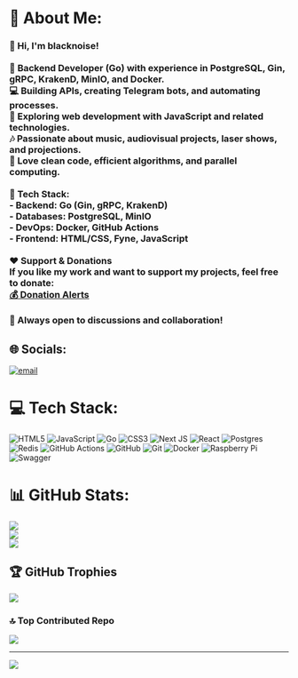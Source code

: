 # 💫 About Me:
### 👋 Hi, I'm blacknoise!<br><br>🚀 **Backend Developer (Go)** with experience in **PostgreSQL, Gin, gRPC, KrakenD, MinIO**, and **Docker**.  <br>💻 Building APIs, creating Telegram bots, and automating processes.  <br>🎨 Exploring **web development with JavaScript** and related technologies.  <br>🎶 Passionate about music, audiovisual projects, laser shows, and projections.  <br>📂 Love clean code, efficient algorithms, and parallel computing.  <br><br>🔧 Tech Stack:  <br>- **Backend:** Go (Gin, gRPC, KrakenD)  <br>- **Databases:** PostgreSQL, MinIO  <br>- **DevOps:** Docker, GitHub Actions  <br>- **Frontend:** HTML/CSS, Fyne, JavaScript  <br><br>❤️ Support & Donations  <br>If you like my work and want to support my projects, feel free to donate:  <br>[💰 Donation Alerts](https://www.donationalerts.com/r/blacknoise228)  <br><br>💬 Always open to discussions and collaboration!  <br>


## 🌐 Socials:
[![email](https://img.shields.io/badge/Email-D14836?logo=gmail&logoColor=white)](mailto:blacknoise228@gmail.com) 

# 💻 Tech Stack:
![HTML5](https://img.shields.io/badge/html5-%23E34F26.svg?style=for-the-badge&logo=html5&logoColor=white) ![JavaScript](https://img.shields.io/badge/javascript-%23323330.svg?style=for-the-badge&logo=javascript&logoColor=%23F7DF1E) ![Go](https://img.shields.io/badge/go-%2300ADD8.svg?style=for-the-badge&logo=go&logoColor=white) ![CSS3](https://img.shields.io/badge/css3-%231572B6.svg?style=for-the-badge&logo=css3&logoColor=white) ![Next JS](https://img.shields.io/badge/Next-black?style=for-the-badge&logo=next.js&logoColor=white) ![React](https://img.shields.io/badge/react-%2320232a.svg?style=for-the-badge&logo=react&logoColor=%2361DAFB) ![Postgres](https://img.shields.io/badge/postgres-%23316192.svg?style=for-the-badge&logo=postgresql&logoColor=white) ![Redis](https://img.shields.io/badge/redis-%23DD0031.svg?style=for-the-badge&logo=redis&logoColor=white) ![GitHub Actions](https://img.shields.io/badge/github%20actions-%232671E5.svg?style=for-the-badge&logo=githubactions&logoColor=white) ![GitHub](https://img.shields.io/badge/github-%23121011.svg?style=for-the-badge&logo=github&logoColor=white) ![Git](https://img.shields.io/badge/git-%23F05033.svg?style=for-the-badge&logo=git&logoColor=white) ![Docker](https://img.shields.io/badge/docker-%230db7ed.svg?style=for-the-badge&logo=docker&logoColor=white) ![Raspberry Pi](https://img.shields.io/badge/-Raspberry_Pi-C51A4A?style=for-the-badge&logo=Raspberry-Pi) ![Swagger](https://img.shields.io/badge/-Swagger-%23Clojure?style=for-the-badge&logo=swagger&logoColor=white)
# 📊 GitHub Stats:
![](https://github-readme-stats.vercel.app/api?username=blacknoise228&theme=tokyonight&hide_border=false&include_all_commits=false&count_private=false)<br/>
![](https://github-readme-streak-stats.herokuapp.com/?user=blacknoise228&theme=tokyonight&hide_border=false)<br/>
![](https://github-readme-stats.vercel.app/api/top-langs/?username=blacknoise228&theme=tokyonight&hide_border=false&include_all_commits=false&count_private=false&layout=compact)

## 🏆 GitHub Trophies
![](https://github-profile-trophy.vercel.app/?username=blacknoise228&theme=tokyonight&no-frame=false&no-bg=false&margin-w=4)

### 🔝 Top Contributed Repo
![](https://github-contributor-stats.vercel.app/api?username=blacknoise228&limit=5&theme=dark&combine_all_yearly_contributions=true)

---
[![](https://visitcount.itsvg.in/api?id=blacknoise228&icon=0&color=0)](https://visitcount.itsvg.in)

<!-- Proudly created with GPRM ( https://gprm.itsvg.in ) -->
